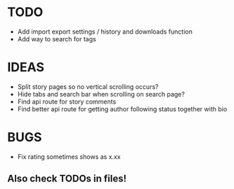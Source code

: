 # TODO

 - Add import export settings / history and downloads function
 - Add way to search for tags


# IDEAS

 - Split story pages so no vertical scrolling occurs?
 - Hide tabs and search bar when scrolling on search page?
 - Find api route for story comments
 - Find better api route for getting author following status together with bio

# BUGS

 - Fix rating sometimes shows as x.xx

## Also check TODOs in files!